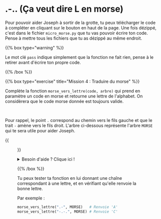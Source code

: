 # .-.. (Ça veut dire L en morse)

Pour pouvoir aider Joseph à sortir de la grotte, tu peux télécharger le code à
compléter en cliquant sur le bouton en haut de la page. Une fois dézippé, c'est dans le fichier
`micro_morse.py` que tu vas pouvoir écrire ton code. Pense à mettre tous les fichiers que tu as dézippé au même endroit.

{{% box type="warning" %}}

Le mot clé `pass` indique simplement que la fonction ne fait rien, pense à le
retirer avant d'écrire ton propre code.

{{% /box %}}

{{% box type="exercise" title="Mission 4 : Traduire du morse" %}}

Complète la fonction `morse_vers_lettre(code, arbre)` qui prend en paramètre
un code en morse et retourne une lettre de l'alphabet. On considèrera que le code
morse donnée est toujours valide.

<br/>

Pour rappel, le point `.` correspond au chemin vers le fils gauche et que le
trait `-` amène vers le fils droit. L'arbre ci-dessous représente l'arbre `MORSE`
qui te sera utile pour aider Joseph.

{{<figure src="resources/images/bintree_morse_code.png" >}}


<details>
<summary>Besoin d'aide ? Clique ici !</summary>

1. Pour récupérer la **clé** d'un **noeud**, tu peux utiliser `noeud.cle`.
2. Pour récupérer le **fils gauche** d'un **noeud**, tu peux utiliser
   `noeud.gauche`.
3. Pour récupérer le **fils droit** d'un **noeud**, tu peux utiliser
   `noeud.droit`.
4. Pour accéder au premier caractère d'une chaîne de caractères, tu peux
   utiliser l'indice 0 : `chaine[0]`. Pour accéder au reste de la chaîne, tu
   peux faire `chaine[1:]`.
5. Pour t'aider à l'écriture de la fonction, tu peux essayer de répondre aux
   questions suivantes :
    - Quand est-ce que je dois m'arrêter ? Quel est mon cas d'arrêt ?
    - Où est-ce que je dois aller si je tombe sur un point ? Et sur un trait ?
6. Pour parcourir l'arbre, il suffit de parcourir chacun de ses `noeud` en
   allant à droite ou à gauche suivant le caractère rencontré. C'est comme si
   l'encodage était notre itinéraire, et que nous avancions au fur et à mesure.

   Voici un exemple de fonction pour parcourir un arbre : 

```py
def parcours(arbre):       # Ici `arbre` est un arbre de type 'Noeud'

    print(arbre.cle)       # Ici on affiche la clé de la racine `arbre`

    parcours(arbre.gauche) # Ici on rappelle la fonction avec comme nouvel arbre :
                           # celui dont la racine est le fils gauche de `arbre`

    parcours(arbre.droit)  # De même ici avec le fils droit de `arbre`
```
</details>

{{% /box %}}

Tu peux tester ta fonction en lui donnant une chaîne correspondant à une lettre,
et en vérifiant qu'elle renvoie la bonne lettre. 

Par exemple :

```py
morse_vers_lettre(".-", MORSE)   # Renvoie 'A'
morse_vers_lettre("-.-.", MORSE) # Renvoie 'C'
```
